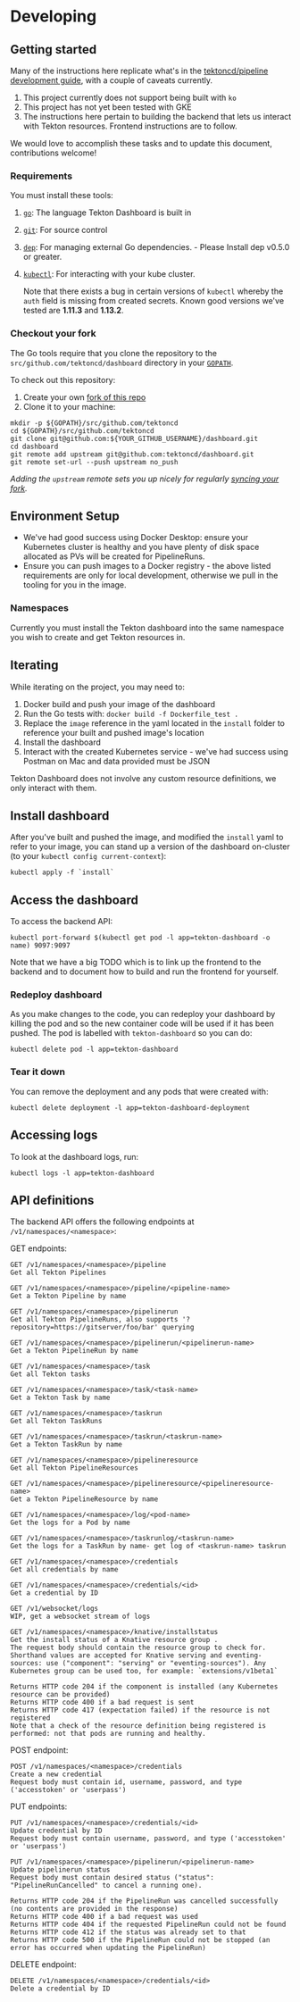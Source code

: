 # Developing

## Getting started

Many of the instructions here replicate what's in the [tektoncd/pipeline development guide](https://github.com/tektoncd/pipeline/blob/master/DEVELOPMENT.md), with a couple of caveats currently.

1. This project currently does not support being built with `ko`
2. This project has not yet been tested with GKE
3. The instructions here pertain to building the backend that lets us interact with Tekton resources. Frontend instructions are to follow.

We would love to accomplish these tasks and to update this document, contributions welcome!

### Requirements

You must install these tools:

1. [`go`](https://golang.org/doc/install): The language Tekton Dashboard is
   built in
1. [`git`](https://help.github.com/articles/set-up-git/): For source control
1. [`dep`](https://github.com/golang/dep): For managing external Go
   dependencies. - Please Install dep v0.5.0 or greater.
1. [`kubectl`](https://kubernetes.io/docs/tasks/tools/install-kubectl/): For
   interacting with your kube cluster. 
   
   Note that there exists a bug in certain versions of `kubectl` whereby the `auth` field is missing from created secrets. Known good versions we've tested are __1.11.3__ and __1.13.2__.
   
### Checkout your fork

The Go tools require that you clone the repository to the
`src/github.com/tektoncd/dashboard` directory in your
[`GOPATH`](https://github.com/golang/go/wiki/SettingGOPATH).

To check out this repository:

1. Create your own
   [fork of this repo](https://help.github.com/articles/fork-a-repo/)
1. Clone it to your machine:

```shell
mkdir -p ${GOPATH}/src/github.com/tektoncd
cd ${GOPATH}/src/github.com/tektoncd
git clone git@github.com:${YOUR_GITHUB_USERNAME}/dashboard.git
cd dashboard
git remote add upstream git@github.com:tektoncd/dashboard.git
git remote set-url --push upstream no_push
```

_Adding the `upstream` remote sets you up nicely for regularly
[syncing your fork](https://help.github.com/articles/syncing-a-fork/)._

## Environment Setup

- We've had good success using Docker Desktop: ensure your Kubernetes cluster is healthy and you have plenty of disk space allocated as PVs will be created for PipelineRuns.
- Ensure you can push images to a Docker registry - the above listed requirements are only for local development, otherwise we pull in the tooling for you in the image.

### Namespaces

Currently you must install the Tekton dashboard into the same namespace you wish to create and get Tekton resources in.

## Iterating

While iterating on the project, you may need to:

1. Docker build and push your image of the dashboard
1. Run the Go tests with: `docker build -f Dockerfile_test .`
1. Replace the `image` reference in the yaml located in the `install` folder to reference your built and pushed image's location
1. Install the dashboard
1. Interact with the created Kubernetes service - we've had success using Postman on Mac and data provided must be JSON

Tekton Dashboard does not involve any custom resource definitions, we only interact with them.

## Install dashboard

After you've built and pushed the image, and modified the `install` yaml to refer to your image, you can stand up a version of the dashboard on-cluster (to your
`kubectl config current-context`):

```shell
kubectl apply -f `install`
```

## Access the dashboard

To access the backend API:

`kubectl port-forward $(kubectl get pod -l app=tekton-dashboard -o name) 9097:9097`

Note that we have a big TODO which is to link up the frontend to the backend and to document how to build and run the frontend for yourself.

### Redeploy dashboard

As you make changes to the code, you can redeploy your dashboard by killing the pod and so the new container code will be used if it has been pushed. The pod is labelled with `tekton-dashboard` so you can do:

```shell
kubectl delete pod -l app=tekton-dashboard
```

### Tear it down

You can remove the deployment and any pods that were created with:

```shell
kubectl delete deployment -l app=tekton-dashboard-deployment
```

## Accessing logs

To look at the dashboard logs, run:

```shell
kubectl logs -l app=tekton-dashboard
```

## API definitions

The backend API offers the following endpoints at `/v1/namespaces/<namespace>`:

GET endpoints:
```
GET /v1/namespaces/<namespace>/pipeline
Get all Tekton Pipelines

GET /v1/namespaces/<namespace>/pipeline/<pipeline-name>
Get a Tekton Pipeline by name

GET /v1/namespaces/<namespace>/pipelinerun
Get all Tekton PipelineRuns, also supports '?repository=https://gitserver/foo/bar' querying

GET /v1/namespaces/<namespace>/pipelinerun/<pipelinerun-name>
Get a Tekton PipelineRun by name

GET /v1/namespaces/<namespace>/task
Get all Tekton tasks

GET /v1/namespaces/<namespace>/task/<task-name>
Get a Tekton Task by name

GET /v1/namespaces/<namespace>/taskrun
Get all Tekton TaskRuns

GET /v1/namespaces/<namespace>/taskrun/<taskrun-name>
Get a Tekton TaskRun by name

GET /v1/namespaces/<namespace>/pipelineresource
Get all Tekton PipelineResources

GET /v1/namespaces/<namespace>/pipelineresource/<pipelineresource-name>
Get a Tekton PipelineResource by name

GET /v1/namespaces/<namespace>/log/<pod-name>
Get the logs for a Pod by name

GET /v1/namespaces/<namespace>/taskrunlog/<taskrun-name>
Get the logs for a TaskRun by name- get log of <taskrun-name> taskrun

GET /v1/namespaces/<namespace>/credentials
Get all credentials by name

GET /v1/namespaces/<namespace>/credentials/<id>
Get a credential by ID

GET /v1/websocket/logs
WIP, get a websocket stream of logs

GET /v1/namespaces/<namespace>/knative/installstatus                     
Get the install status of a Knative resource group .
The request body should contain the resource group to check for. Shorthand values are accepted for Knative serving and eventing-sources: use ("component": "serving" or "eventing-sources"). Any Kubernetes group can be used too, for example: `extensions/v1beta1`

Returns HTTP code 204 if the component is installed (any Kubernetes resource can be provided)
Returns HTTP code 400 if a bad request is sent
Returns HTTP code 417 (expectation failed) if the resource is not registered
Note that a check of the resource definition being registered is performed: not that pods are running and healthy.
```

POST endpoint:
```
POST /v1/namespaces/<namespace>/credentials
Create a new credential
Request body must contain id, username, password, and type ('accesstoken' or 'userpass')
```

PUT endpoints:
```
PUT /v1/namespaces/<namespace>/credentials/<id>                          
Update credential by ID
Request body must contain username, password, and type ('accesstoken' or 'userpass')

PUT /v1/namespaces/<namespace>/pipelinerun/<pipelinerun-name>
Update pipelinerun status
Request body must contain desired status ("status": "PipelineRunCancelled" to cancel a running one). 

Returns HTTP code 204 if the PipelineRun was cancelled successfully (no contents are provided in the response)
Returns HTTP code 400 if a bad request was used
Returns HTTP code 404 if the requested PipelineRun could not be found 
Returns HTTP code 412 if the status was already set to that
Returns HTTP code 500 if the PipelineRun could not be stopped (an error has occurred when updating the PipelineRun)
```

DELETE endpoint:
```
DELETE /v1/namespaces/<namespace>/credentials/<id>
Delete a credential by ID
```
